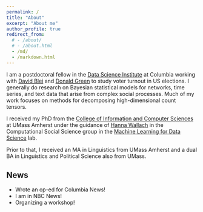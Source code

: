 ```yaml
---
permalink: /
title: "About"
excerpt: "About me"
author_profile: true
redirect_from: 
  # - /about/
  # - /about.html
  - /md/
  - /markdown.html
---
```

I am a postdoctoral fellow in the [Data Science Institute](https://datascience.columbia.edu) at Columbia working with [David Blei](http://www.cs.columbia.edu/~blei/) and [Donald Green](https://polisci.columbia.edu/content/donald-p-green) to study voter turnout in US elections. I generally do research on Bayesian statistical models for networks, time series, and text data that arise from complex social processes. Much of my work focuses on methods for decomposing high-dimensional count tensors.

I received my PhD from the [College of Information and Computer Sciences](https://www.cics.umass.edu/) at UMass Amherst under the guidance of [Hanna Wallach](http://dirichlet.net/) in the Computational Social Science group in the [Machine Learning for Data Science](http://openscholar.cs.umass.edu/mlds/) lab. 
    
Prior to that, I received an MA in Linguistics from UMass Amherst and a dual BA in Linguistics and Political Science also from UMass.

## News 
* Wrote an op-ed for Columbia News!
* I am in NBC News!
* Organizing a workshop!
 
